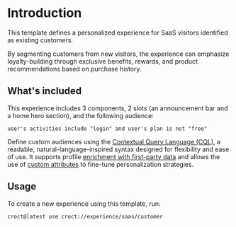 # Introduction

This template defines a personalized experience for SaaS visitors identified as existing customers.

By segmenting customers from new visitors, the experience can emphasize loyalty-building through exclusive benefits, rewards, and product recommendations based on purchase history.

## What's included

This experience includes 3 components, 2 slots (an announcement bar and a home hero section), and the following audience:

```cql
user's activities include "login" and user's plan is not "free"
```

Define custom audiences using the [Contextual Query Language (CQL)](https://docs.croct.com/reference/cql/introduction?utm_medium=cli&utm_source=template&utm_campaign=00000000.CO.DE.saas&utm_content=customer), a readable, natural-language-inspired syntax designed for flexibility and ease of use. It supports profile [enrichment with first-party data](https://docs.croct.com/reference/sdk/javascript/data-collection) and allows the use of [custom attributes](https://docs.croct.com/reference/cql/data-types/user) to fine-tune personalization strategies. 

## Usage

To create a new experience using this template, run:

```js-pm
croct@latest use croct://experience/saas/customer
```
